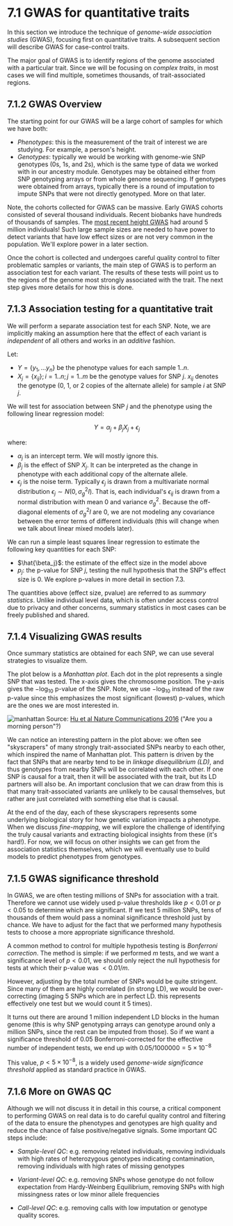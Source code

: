 # 7.1 GWAS for quantitative traits

In this section we introduce the technique of *genome-wide association studies* (GWAS), focusing first on quantitative traits. A subsequent section will describe GWAS for case-control traits.

The major goal of GWAS is to identify regions of the genome associated with a particular trait. Since we will be focusing on *complex traits*, in most cases we will find multiple, sometimes thousands, of trait-associated regions.

## 7.1.2 GWAS Overview
The starting point for our GWAS will be a large cohort of samples for which we have both:

* *Phenotypes*: this is the measurement of the trait of interest we are studying. For example, a person's height.
* *Genotypes*: typically we would be working with genome-wie SNP genotypes (0s, 1s, and 2s), which is the same type of data we worked with in our ancestry module. Genotypes may be obtained either from SNP genotyping arrays or from whole genome sequencing. If genotypes were obtained from arrays, typically there is a round of imputation to impute SNPs that were not directly genotyped. More on that later.

Note, the cohorts collected for GWAS can be massive. Early GWAS cohorts consisted of several thousand individuals. Recent biobanks have hundreds of thousands of samples. The [most recent height GWAS](https://www.nature.com/articles/s41586-022-05275-y) had around 5 million individuals! Such large sample sizes are needed to have power to detect variants that have low effect sizes or are not very common in the population. We'll explore power in a later section.

Once the cohort is collected and undergoes careful quality control to filter problematic samples or variants, the main step of GWAS is to perform an association test for each variant. The results of these tests will point us to the regions of the genome most strongly associated with the trait. The next step gives more details for how this is done.

## 7.1.3 Association testing for a quantitative trait

We will perform a separate association test for each SNP. Note, we are implicitly making an assumption here that the effect of each variant is *independent* of all others and works in an *additive* fashion. 

Let:

* $Y = \{y_1, ... y_n\}$ be the phenotype values for each sample $1..n$.
* $X_j = \{x_{ij}\}; i=1..n; j=1..m$ be the genotype values for SNP $j$. $x_{ij}$ denotes the genotype (0, 1, or 2 copies of the alternate allele) for sample $i$ at SNP $j$.

We will test for association between SNP $j$ and the phenotype using the following linear regression model:

$$
Y = \alpha_j + \beta_j X_j + \epsilon_j
$$

where:
* $\alpha_j$ is an intercept term. We will mostly ignore this.
* $\beta_j$ is the effect of SNP $X_j$. It can be interpreted as the change in phenotype with each additional copy of the alternate allele.
* $\epsilon_j$ is the noise term. Typically $\epsilon_j$ is drawn from a multivariate normal distribution $\epsilon_j \sim N(0, \sigma_g^2 I)$. 
That is, each individual's $\epsilon_{ij}$ is drawn from a normal distribution with mean 0 and variance $\sigma^2_g$. Because the off-diagonal elements of $\sigma^2_g I$ are 0, we are not modeling any covariance between the error terms of different individuals (this will change when we talk about linear mixed models later).

We can run a simple least squares linear regression to estimate the following key quantities for each SNP:

* $\hat{\beta_j}$: the estimate of the effect size in the model above
* $p_j$: the p-value for SNP $j$, testing the null hypothesis that the SNP's effect size is 0. We explore p-values in more detail in section 7.3.

The quantities above (effect size, pvalue) are referred to as *summary statistics*. Unlike individual level data, which is often under access control due to privacy and other concerns, summary statistics in most cases can be freely published and shared.

## 7.1.4 Visualizing GWAS results

Once summary statistics are obtained for each SNP, we can use several strategies to visualize them. 

The plot below is a *Manhattan plot*. Each dot in the plot represents a single SNP that was tested. The x-axis gives the chromosome position. The y-axis gives the $-\log_10$ p-value of the SNP. Note, we use $-\log_10$ instead of the raw p-value since this emphasizes the most significant (lowest) p-values, which are the ones we are most interested in.

![manhattan](images/manhattan.png)
Source: [Hu et al Nature Communications 2016](https://www.nature.com/articles/ncomms10448) ("Are you a morning person"?)

We can notice an interesting pattern in the plot above: we often see "skyscrapers" of many strongly trait-associated SNPs nearby to each other, which inspired the name of Manhattan plot. This pattern is driven by the fact that SNPs that are nearby tend to be in *linkage disequilibrium (LD)*, and thus genotypes from nearby SNPs will be correlated with each other. If one SNP is causal for a trait, then it will be associated with the trait, but its LD partners will also be. An important conclusion that we can draw from this is that many trait-associated variants are unlikely to be causal themselves, but rather are just correlated with something else that is causal.

At the end of the day, each of these skyscrapers represents some underlying biological story for how genetic variation impacts a phenotype. When we discuss *fine-mapping*, we will explore the challenge of identifying the truly causal variants and extracting biological insights from these (it's hard!). For now, we will focus on other insights we can get from the association statistics themselves, which we will eventually use to build models to predict phenotypes from genotypes.

## 7.1.5 GWAS significance threshold

In GWAS, we are often testing millions of SNPs for association with a trait. Therefore we cannot use widely used p-value thresholds like $p<0.01$ or $p<0.05$ to determine which are significant. If we test 5 million SNPs, tens of thousands of them would pass a nominal significance threshold just by chance. We have to adjust for the fact that we performed many hypothesis tests to choose a more appropriate significance threshold.

A common method to control for multiple hypothesis testing is *Bonferroni correction*. The method is simple: if we performed $m$ tests, and we want a significance level of $p<0.01$, we should only reject the null hypothesis for tests at which their p-value was $<0.01/m$.

However, adjusting by the total number of SNPs would be quite stringent. Since many of them are highly correlated (in strong LD), we would be over-correcting (imaging 5 SNPs which are in perfect LD. this represents effectively one test but we would count it 5 times). 

It turns out there are around 1 million independent LD blocks in the human genome (this is why SNP genotyping arrays can genotype around only a million SNPs, since the rest can be imputed from those). So if we want a significance threshold of 0.05 Bonferroni-corrected for the effective number of independent tests, we end up with $0.05/1000000 = 5\times10^{-8}$

This value, $p<5\times10^{-8}$, is a widely used *genome-wide significance threshold* applied as standard practice in GWAS.

## 7.1.6 More on GWAS QC

Although we will not discuss it in detail in this course, a critical component to performing GWAS on real data is to do careful quality control and filtering of the data to ensure the phenotypes and genotypes are high quality and reduce the chance of false positive/negative signals. Some important QC steps include:

* *Sample-level QC*: e.g. removing related individuals, removing individuals with high rates of heterozygous genotypes indicating contamination, removing individuals with high rates of missing genotypes

* *Variant-level QC*: e.g. removing SNPs whose genotype do not follow expectation from Hardy-Weinberg Equilibrium, removing SNPs with high missingness rates or low minor allele frequencies

* *Call-level QC*: e.g. removing calls with low imputation or genotype quality scores.
